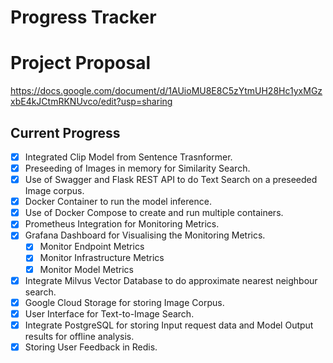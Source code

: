 # Progress Tracker



# Project Proposal

https://docs.google.com/document/d/1AUioMU8E8C5zYtmUH28Hc1yxMGzxbE4kJCtmRKNUvco/edit?usp=sharing

## Current Progress

- [x] Integrated Clip Model from Sentence Trasnformer.
- [x] Preseeding of Images in memory for Similarity Search.
- [x] Use of Swagger and Flask REST API to do Text Search on a preseeded Image corpus.
- [x] Docker Container to run the model inference.
- [x] Use of Docker Compose to create and run multiple containers.
- [x] Prometheus Integration for Monitoring Metrics.
- [x] Grafana Dashboard for Visualising the Monitoring Metrics.
  - [x] Monitor Endpoint Metrics
  - [x] Monitor Infrastructure Metrics
  - [x] Monitor Model Metrics
- [x] Integrate Milvus Vector Database to do approximate nearest neighbour search.
- [x] Google Cloud Storage for storing Image Corpus.
- [x] User Interface for Text-to-Image Search.
- [x] Integrate PostgreSQL for storing Input request data and Model Output results for offline analysis.
- [x] Storing User Feedback in Redis.